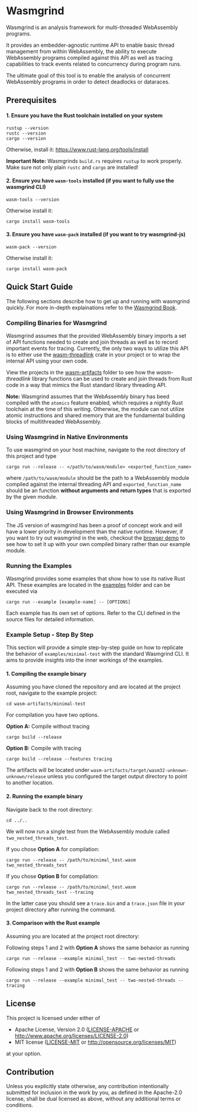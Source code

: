 # Wasmgrind

Wasmgrind is an analysis framework for multi-threaded WebAssembly programs.

It provides an embedder-agnostic runtime API to enable basic thread management from within WebAssembly, the ability to execute WebAssembly programs compiled against this API as well as tracing capabilities to track events related to concurrency during program runs.

The ultimate goal of this tool is to enable the analysis of concurrent WebAssembly programs in order to detect deadlocks or dataraces.

## Prerequisites
#### 1. Ensure you have the Rust toolchain installed on your system

    rustup --version
    rustc --version
    cargo --version

Otherwise, install it: https://www.rust-lang.org/tools/install

**Important Note:** Wasmgrinds `build.rs` requires `rustup` to work properly. Make sure not only plain `rustc` and `cargo` are installed!

#### 2. Ensure you have `wasm-tools` installed (if you want to fully use the wasmgrind CLI)

    wasm-tools --version

Otherwise install it:

    cargo install wasm-tools

#### 3. Ensure you have `wasm-pack` installed (if you want to try wasmgrind-js)

    wasm-pack --version

Otherwise install it:

    cargo install wasm-pack

## Quick Start Guide
The following sections describe how to get up and running with wasmgrind quickly. For more in-depth explainations refer to the [Wasmgrind Book](https://wasmgrind-d6f2b1.gitlab.io/book/).

### Compiling Binaries for Wasmgrind
Wasmgrind assumes that the provided WebAssembly binary imports a set of API functions needed to create and join threads as well as to record important events for tracing.  Currently, the only two ways to utilize this API is to either use the [wasm-threadlink](crates/wasm-threadlink/) crate in your project or to wrap the internal API using your own code. 

View the projects in the [wasm-artifacts](wasm-artifacts) folder to see how the _wasm-threadlink_ library functions can be used to create and join threads from Rust code in a way that mimics the Rust standard library threading API.

**Note:** Wasmgrind assumes that the WebAssembly binary has beed compiled with the `atomics` feature enabled, which requires a nightly Rust toolchain at the time of this writing. Otherwise, the module can not utilize atomic instructions and shared memory that are the fundamental building blocks of multithreaded WebAssembly.

### Using Wasmgrind in Native Environments
To use wasmgrind on your host machine, navigate to the root directory of this project and type

    cargo run --release -- </path/to/wasm/module> <exported_function_name>

where `/path/to/wasm/module` should be the path to a WebAssembly module compiled against the internal threading API and `exported_function_name` should be an function **without arguments and return types** that is exported by the given module.

### Using Wasmgrind in Browser Environments
The JS version of wasmgrind has been a proof of concept work and will have a lower priority in development than the native runtime. However, if you want to try out wasmgrind in the web, checkout the [browser demo](demos/browser-demo/README.md) to see how to set it up with your own compiled binary rather than our example module.

### Running the Examples
Wasmgrind provides some examples that show how to use its native Rust API. These examples are located in the [examples](examples) folder and can be executed via

    cargo run --example [example-name] -- [OPTIONS]

Each example has its own set of options. Refer to the CLI defined in the source files for detailed information.

### Example Setup - Step By Step
This section will provide a simple step-by-step guide on how to replicate the behavior of `examples/minimal-test` with the standard Wasmgrind CLI. It aims to provide insights into the inner workings of the examples.

#### 1. Compiling the example binary
Assuming you have cloned the repository and are located at the project root, navigate to the example project:

    cd wasm-artifacts/minimal-test

For compilation you have two options.

**Option A:** Compile without tracing

    cargo build --release

**Option B:** Compile with tracing

    cargo build --release --features tracing

The artifacts will be located under `wasm-artifacts/target/wasm32-unknown-unknown/release` unless you configured the target output directory to point to another location.

#### 2. Running the example binary

Navigate back to the root directory:

    cd ../..

We will now run a single test from the WebAssembly module called `two_nested_threads_test`.

If you chose **Option A** for compilation:

    cargo run --release -- /path/to/minimal_test.wasm two_nested_threads_test

If you chose **Option B** for compilation:

    cargo run --release -- /path/to/minimal_test.wasm two_nested_threads_test --tracing

In the latter case you should see a `trace.bin` and a `trace.json` file in your project directory after running the command.

#### 3. Comparison with the Rust example
Assuming you are located at the project root directory:

Following steps 1 and 2 with **Option A** shows the same behavior as running

    cargo run --release --example minimal_test -- two-nested-threads

Following steps 1 and 2 with **Option B** shows the same behavior as running

    cargo run --release --example minimal_test -- two-nested-threads --tracing

## License

This project is licensed under either of

 * Apache License, Version 2.0
   ([LICENSE-APACHE](LICENSE-APACHE) or <http://www.apache.org/licenses/LICENSE-2.0>)
 * MIT license
   ([LICENSE-MIT](LICENSE-MIT) or <http://opensource.org/licenses/MIT>)

at your option.

## Contribution

Unless you explicitly state otherwise, any contribution intentionally submitted
for inclusion in the work by you, as defined in the Apache-2.0 license, shall be
dual licensed as above, without any additional terms or conditions.

